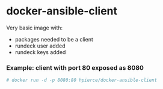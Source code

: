 # docker-ansible-client

Very basic image with:
- packages needed to be a client
- rundeck user added
- rundeck keys added

### Example: client with port 80 exposed as 8080
``` bash
# docker run -d -p 8080:80 hpierce/docker-ansible-client
```

